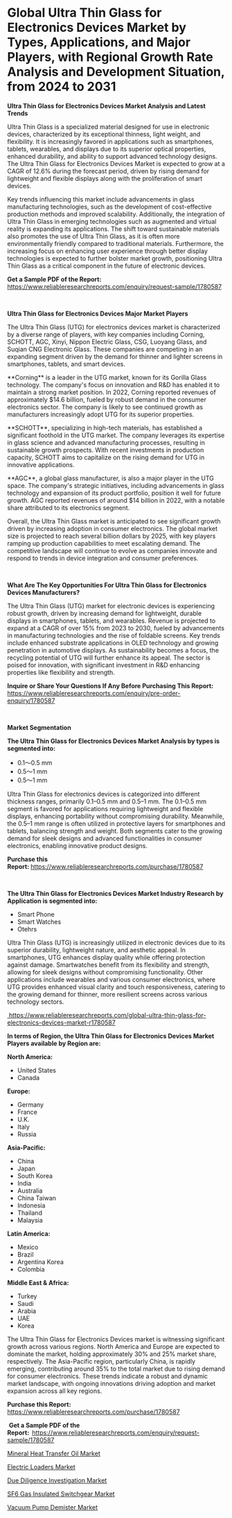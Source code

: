 <p><h1>Global Ultra Thin Glass for Electronics Devices Market by Types, Applications, and Major Players, with Regional Growth Rate Analysis and Development Situation, from 2024 to 2031</h1></p><p><strong>Ultra Thin Glass for Electronics Devices Market Analysis and Latest Trends</strong></p>
<p><p>Ultra Thin Glass is a specialized material designed for use in electronic devices, characterized by its exceptional thinness, light weight, and flexibility. It is increasingly favored in applications such as smartphones, tablets, wearables, and displays due to its superior optical properties, enhanced durability, and ability to support advanced technology designs. The Ultra Thin Glass for Electronics Devices Market is expected to grow at a CAGR of 12.6% during the forecast period, driven by rising demand for lightweight and flexible displays along with the proliferation of smart devices.</p><p>Key trends influencing this market include advancements in glass manufacturing technologies, such as the development of cost-effective production methods and improved scalability. Additionally, the integration of Ultra Thin Glass in emerging technologies such as augmented and virtual reality is expanding its applications. The shift toward sustainable materials also promotes the use of Ultra Thin Glass, as it is often more environmentally friendly compared to traditional materials. Furthermore, the increasing focus on enhancing user experience through better display technologies is expected to further bolster market growth, positioning Ultra Thin Glass as a critical component in the future of electronic devices.</p></p>
<p><strong>Get a Sample PDF of the Report:&nbsp;</strong> <a href="https://www.reliableresearchreports.com/enquiry/request-sample/1780587?utm_campaign=83&utm_medium=2&utm_source=Github&utm_content=ia&utm_term=18112024&utm_id=ultra-thin-glass-for-electronics-devices">https://www.reliableresearchreports.com/enquiry/request-sample/1780587</a></p>
<p>&nbsp;</p>
<p><strong>Ultra Thin Glass for Electronics Devices Major Market Players</strong></p>
<p><p>The Ultra Thin Glass (UTG) for electronics devices market is characterized by a diverse range of players, with key companies including Corning, SCHOTT, AGC, Xinyi, Nippon Electric Glass, CSG, Luoyang Glass, and Suqian CNG Electronic Glass. These companies are competing in an expanding segment driven by the demand for thinner and lighter screens in smartphones, tablets, and smart devices.</p><p>**Corning** is a leader in the UTG market, known for its Gorilla Glass technology. The company's focus on innovation and R&D has enabled it to maintain a strong market position. In 2022, Corning reported revenues of approximately $14.6 billion, fueled by robust demand in the consumer electronics sector. The company is likely to see continued growth as manufacturers increasingly adopt UTG for its superior properties.</p><p>**SCHOTT**, specializing in high-tech materials, has established a significant foothold in the UTG market. The company leverages its expertise in glass science and advanced manufacturing processes, resulting in sustainable growth prospects. With recent investments in production capacity, SCHOTT aims to capitalize on the rising demand for UTG in innovative applications.</p><p>**AGC**, a global glass manufacturer, is also a major player in the UTG space. The company's strategic initiatives, including advancements in glass technology and expansion of its product portfolio, position it well for future growth. AGC reported revenues of around $14 billion in 2022, with a notable share attributed to its electronics segment.</p><p>Overall, the Ultra Thin Glass market is anticipated to see significant growth driven by increasing adoption in consumer electronics. The global market size is projected to reach several billion dollars by 2025, with key players ramping up production capabilities to meet escalating demand. The competitive landscape will continue to evolve as companies innovate and respond to trends in device integration and consumer preferences.</p></p>
<p>&nbsp;</p>
<p><strong>What Are The Key Opportunities For Ultra Thin Glass for Electronics Devices Manufacturers?</strong></p>
<p><p>The Ultra Thin Glass (UTG) market for electronic devices is experiencing robust growth, driven by increasing demand for lightweight, durable displays in smartphones, tablets, and wearables. Revenue is projected to expand at a CAGR of over 15% from 2023 to 2030, fueled by advancements in manufacturing technologies and the rise of foldable screens. Key trends include enhanced substrate applications in OLED technology and growing penetration in automotive displays. As sustainability becomes a focus, the recycling potential of UTG will further enhance its appeal. The sector is poised for innovation, with significant investment in R&D enhancing properties like flexibility and strength.</p></p>
<p><strong>Inquire or Share Your Questions If Any Before Purchasing This Report:</strong> <a href="https://www.reliableresearchreports.com/enquiry/pre-order-enquiry/1780587?utm_campaign=83&utm_medium=2&utm_source=Github&utm_content=ia&utm_term=18112024&utm_id=ultra-thin-glass-for-electronics-devices">https://www.reliableresearchreports.com/enquiry/pre-order-enquiry/1780587</a></p>
<p>&nbsp;</p>
<p><strong>Market Segmentation</strong></p>
<p><strong>The Ultra Thin Glass for Electronics Devices Market Analysis by types is segmented into:</strong></p>
<p><ul><li>0.1～0.5 mm</li><li>0.5～1 mm</li><li>0.5～1 mm</li></ul></p>
<p><p>Ultra Thin Glass for electronics devices is categorized into different thickness ranges, primarily 0.1–0.5 mm and 0.5–1 mm. The 0.1–0.5 mm segment is favored for applications requiring lightweight and flexible displays, enhancing portability without compromising durability. Meanwhile, the 0.5–1 mm range is often utilized in protective layers for smartphones and tablets, balancing strength and weight. Both segments cater to the growing demand for sleek designs and advanced functionalities in consumer electronics, enabling innovative product designs.</p></p>
<p><strong>Purchase this Report:&nbsp;</strong><a href="https://www.reliableresearchreports.com/purchase/1780587?utm_campaign=83&utm_medium=2&utm_source=Github&utm_content=ia&utm_term=18112024&utm_id=ultra-thin-glass-for-electronics-devices">https://www.reliableresearchreports.com/purchase/1780587</a></p>
<p>&nbsp;</p>
<p><strong>The Ultra Thin Glass for Electronics Devices Market Industry Research by Application is segmented into:</strong></p>
<p><ul><li>Smart Phone</li><li>Smart Watches</li><li>Otehrs</li></ul></p>
<p><p>Ultra Thin Glass (UTG) is increasingly utilized in electronic devices due to its superior durability, lightweight nature, and aesthetic appeal. In smartphones, UTG enhances display quality while offering protection against damage. Smartwatches benefit from its flexibility and strength, allowing for sleek designs without compromising functionality. Other applications include wearables and various consumer electronics, where UTG provides enhanced visual clarity and touch responsiveness, catering to the growing demand for thinner, more resilient screens across various technology sectors.</p></p>
<p><a href="https://www.reliableresearchreports.com/global-ultra-thin-glass-for-electronics-devices-market-r1780587?utm_campaign=83&utm_medium=2&utm_source=Github&utm_content=ia&utm_term=18112024&utm_id=ultra-thin-glass-for-electronics-devices">&nbsp;https://www.reliableresearchreports.com/global-ultra-thin-glass-for-electronics-devices-market-r1780587</a></p>
<p><strong>In terms of Region, the Ultra Thin Glass for Electronics Devices Market Players available by Region are:</strong></p>
<p>
    <p> <strong> North America: </strong>
        <ul>
            <li>United States</li>
            <li>Canada</li>
        </ul>
        </p> 
    <p> <strong> Europe: </strong>
        <ul>
            <li>Germany</li>
            <li>France</li>
            <li>U.K.</li>
            <li>Italy</li>
            <li>Russia</li>
        </ul>
        </p> 
    <p> <strong> Asia-Pacific: </strong>
        <ul>
            <li>China</li>
            <li>Japan</li>
            <li>South Korea</li>
            <li>India</li>
            <li>Australia</li>
            <li>China Taiwan</li>
            <li>Indonesia</li>
            <li>Thailand</li>
            <li>Malaysia</li>
        </ul>
        </p> 
    <p> <strong> Latin America: </strong>
        <ul>
            <li>Mexico</li>
            <li>Brazil</li>
            <li>Argentina Korea</li>
            <li>Colombia</li>
        </ul>
        </p> 
    <p> <strong> Middle East & Africa: </strong>
        <ul>
            <li>Turkey</li>
            <li>Saudi</li>
            <li>Arabia</li>
            <li>UAE</li>
            <li>Korea</li>
        </ul>
    </p>
    </p>
<p><p>The Ultra Thin Glass for Electronics Devices market is witnessing significant growth across various regions. North America and Europe are expected to dominate the market, holding approximately 30% and 25% market share, respectively. The Asia-Pacific region, particularly China, is rapidly emerging, contributing around 35% to the total market due to rising demand for consumer electronics. These trends indicate a robust and dynamic market landscape, with ongoing innovations driving adoption and market expansion across all key regions.</p></p>
<p><strong>Purchase this Report: </strong><a href="https://www.reliableresearchreports.com/purchase/1780587?utm_campaign=83&utm_medium=2&utm_source=Github&utm_content=ia&utm_term=18112024&utm_id=ultra-thin-glass-for-electronics-devices">https://www.reliableresearchreports.com/purchase/1780587</a></p>
<p>&nbsp;<strong>Get a Sample PDF of the Report:&nbsp;&nbsp;</strong><a href="https://www.reliableresearchreports.com/enquiry/request-sample/1780587?utm_campaign=83&utm_medium=2&utm_source=Github&utm_content=ia&utm_term=18112024&utm_id=ultra-thin-glass-for-electronics-devices">https://www.reliableresearchreports.com/enquiry/request-sample/1780587</a></p>
<p><strong></strong></p>
<p><p><a href="https://github.com/AshikRahman991/Market-Research-Report-List-1/blob/main/mineral-heat-transfer-oil-market.md?utm_campaign=83&utm_medium=2&utm_source=Github&utm_content=ia&utm_term=18112024&utm_id=ultra-thin-glass-for-electronics-devices">Mineral Heat Transfer Oil Market</a></p><p><a href="https://www.linkedin.com/pulse/electric-loaders-market-strategic-insights-product-evolution-2jpie?utm_campaign=83&utm_medium=2&utm_source=Github&utm_content=ia&utm_term=18112024&utm_id=ultra-thin-glass-for-electronics-devices">Electric Loaders Market</a></p><p><a href="https://issuu.com/reportprime-2/docs/due-diligence-investigation-market-_2130f01528c057?utm_campaign=83&utm_medium=2&utm_source=Github&utm_content=ia&utm_term=18112024&utm_id=ultra-thin-glass-for-electronics-devices">Due Diligence Investigation Market</a></p><p><a href="https://www.linkedin.com/pulse/sf6-gas-insulated-switchgear-market-size-type-product-enrwe?utm_campaign=83&utm_medium=2&utm_source=Github&utm_content=ia&utm_term=18112024&utm_id=ultra-thin-glass-for-electronics-devices">SF6 Gas Insulated Switchgear Market</a></p><p><a href="https://github.com/mabutironaldo/Market-Research-Report-List-6/blob/main/vacuum-pump-demister-market.md?utm_campaign=83&utm_medium=2&utm_source=Github&utm_content=ia&utm_term=18112024&utm_id=ultra-thin-glass-for-electronics-devices">Vacuum Pump Demister Market</a></p></p>